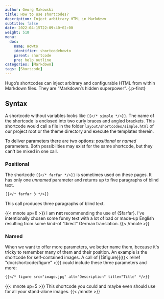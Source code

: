 ```yaml
---
author: Georg Makowski
title: How to use shortcodes?
description: Inject arbitrary HTML in Markdown
subtitle: false
date: 2022-04-15T22:09:40+02:00 
weight: 510
menu:
  doc:
    name: Howto
    identifier: shortcodehowto
    parent: shortcode 
    pre: help_outline
categories: [Markdown]
tags: [Shortcode]
---
```


Hugo’s shortcodes can inject arbitrary and configurable HTML from within Markdown files. They are “Markdown’s hidden superpower”.
{.p-first} <!--more-->

## Syntax

A shortcode without variables looks like `{{</* simple */>}}`. The name of the shortcode is enclosed into two curly braces and angled brackets. This shortcode would call a file in the folder `layout/shortcodes/simple.html` of our project root or the theme directory and execute the templates therein.

To deliver parameters there are two options: _positional_ or _named_ parameters. Both possibilities may exist for the same shortcode, but they can't be mixed in one call.

### Positional

The shortcode  `{{</* farfar */>}}` is sometimes used on these pages. It has only one _unnamed_ parameter and returns up to five paragraphs of blind text.

```md {.left}
{{</* farfar 3 */>}}  
```

This call produces three paragraphs of blind text.

{{< mnote up=8 >}}
I am **not** recommending the use of {$farfar}. I’ve intentionally chosen some funny text with a lot of bad or made-up English resulting from some kind-of “direct” German translation.
{{< /mnote >}}

### Named

When we want to offer more parameters, we better name them, because it's tricky to remember many of them and their position. An example is the shortcode for self-contained images. A call of [{$figure}]({{< relref "doc/shortcode/figure" >}}) could include these three parameters and more:

```md
{{</* figure src="image.jpg" alt="Description" title="Title" */>}} 
```

{{< mnote up=5 >}}
This shortcode you could and maybe even should use for all your stand-alone images.
{{< /mnote >}}
